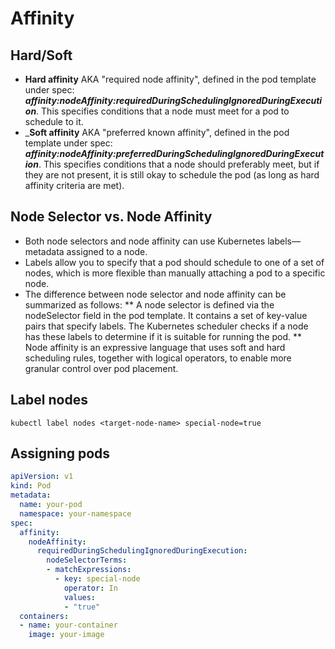 # Affinity

## Hard/Soft
* __Hard affinity__ AKA "required node affinity", defined in the pod template under spec: ___affinity:nodeAffinity:requiredDuringSchedulingIgnoredDuringExecution___. This specifies conditions that a node must meet for a pod to schedule to it.
* ___Soft affinity__ AKA "preferred known affinity", defined in the pod template under spec: ___affinity:nodeAffinity:preferredDuringSchedulingIgnoredDuringExecution___. This specifies conditions that a node should preferably meet, but if they are not present, it is still okay to schedule the pod (as long as hard affinity criteria are met).

## Node Selector vs. Node Affinity
* Both node selectors and node affinity can use Kubernetes labels—metadata assigned to a node. 
* Labels allow you to specify that a pod should schedule to one of a set of nodes, which is more flexible than manually attaching a pod to a specific node.
* The difference between node selector and node affinity can be summarized as follows:
** A node selector is defined via the nodeSelector field in the pod template. It contains a set of key-value pairs that specify labels. The Kubernetes scheduler checks if a node has these labels to determine if it is suitable for running the pod.
** Node affinity is an expressive language that uses soft and hard scheduling rules, together with logical operators, to enable more granular control over pod placement.


## Label nodes
```
kubectl label nodes <target-node-name> special-node=true
```

## Assigning pods
```yml
apiVersion: v1
kind: Pod
metadata:
  name: your-pod
  namespace: your-namespace
spec:
  affinity:
    nodeAffinity:
      requiredDuringSchedulingIgnoredDuringExecution:
        nodeSelectorTerms:
        - matchExpressions:
          - key: special-node
            operator: In
            values:
            - "true"
  containers:
  - name: your-container
    image: your-image

```
